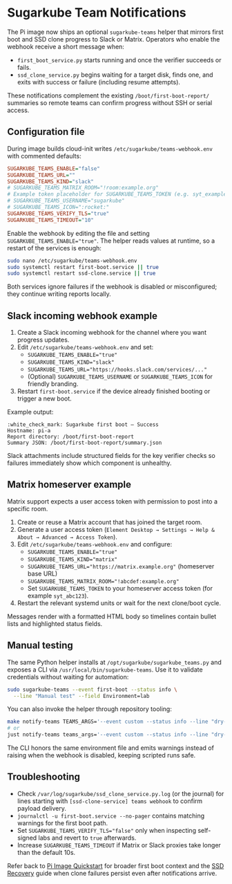 # Sugarkube Team Notifications

The Pi image now ships an optional `sugarkube-teams` helper that mirrors first boot and SSD clone
progress to Slack or Matrix. Operators who enable the webhook receive a short message when:

- `first_boot_service.py` starts running and once the verifier succeeds or fails.
- `ssd_clone_service.py` begins waiting for a target disk, finds one, and exits with success or
  failure (including resume attempts).

These notifications complement the existing `/boot/first-boot-report/` summaries so remote teams can
confirm progress without SSH or serial access.

## Configuration file

During image builds cloud-init writes `/etc/sugarkube/teams-webhook.env` with commented defaults:

```ini
SUGARKUBE_TEAMS_ENABLE="false"
SUGARKUBE_TEAMS_URL=""
SUGARKUBE_TEAMS_KIND="slack"
# SUGARKUBE_TEAMS_MATRIX_ROOM="!room:example.org"
# Example token placeholder for SUGARKUBE_TEAMS_TOKEN (e.g. syt_example_token)
# SUGARKUBE_TEAMS_USERNAME="sugarkube"
# SUGARKUBE_TEAMS_ICON=":rocket:"
SUGARKUBE_TEAMS_VERIFY_TLS="true"
SUGARKUBE_TEAMS_TIMEOUT="10"
```

Enable the webhook by editing the file and setting `SUGARKUBE_TEAMS_ENABLE="true"`. The helper reads
values at runtime, so a restart of the services is enough:

```sh
sudo nano /etc/sugarkube/teams-webhook.env
sudo systemctl restart first-boot.service || true
sudo systemctl restart ssd-clone.service || true
```

Both services ignore failures if the webhook is disabled or misconfigured; they continue writing
reports locally.

## Slack incoming webhook example

1. Create a Slack incoming webhook for the channel where you want progress updates.
2. Edit `/etc/sugarkube/teams-webhook.env` and set:
   - `SUGARKUBE_TEAMS_ENABLE="true"`
   - `SUGARKUBE_TEAMS_KIND="slack"`
   - `SUGARKUBE_TEAMS_URL="https://hooks.slack.com/services/..."`
   - (Optional) `SUGARKUBE_TEAMS_USERNAME` or `SUGARKUBE_TEAMS_ICON` for friendly branding.
3. Restart `first-boot.service` if the device already finished booting or trigger a new boot.

Example output:

```
:white_check_mark: Sugarkube first boot — Success
Hostname: pi-a
Report directory: /boot/first-boot-report
Summary JSON: /boot/first-boot-report/summary.json
```

Slack attachments include structured fields for the key verifier checks so failures immediately show
which component is unhealthy.

## Matrix homeserver example

Matrix support expects a user access token with permission to post into a specific room.

1. Create or reuse a Matrix account that has joined the target room.
2. Generate a user access token (`Element Desktop → Settings → Help & About → Advanced → Access Token`).
3. Edit `/etc/sugarkube/teams-webhook.env` and configure:
   - `SUGARKUBE_TEAMS_ENABLE="true"`
   - `SUGARKUBE_TEAMS_KIND="matrix"`
   - `SUGARKUBE_TEAMS_URL="https://matrix.example.org"` (homeserver base URL)
   - `SUGARKUBE_TEAMS_MATRIX_ROOM="!abcdef:example.org"`
   - Set `SUGARKUBE_TEAMS_TOKEN` to your homeserver access token (for example `syt_abc123`).
4. Restart the relevant systemd units or wait for the next clone/boot cycle.

Messages render with a formatted HTML body so timelines contain bullet lists and highlighted status
fields.

## Manual testing

The same Python helper installs at `/opt/sugarkube/sugarkube_teams.py` and exposes a CLI via
`/usr/local/bin/sugarkube-teams`. Use it to validate credentials without waiting for automation:

```sh
sudo sugarkube-teams --event first-boot --status info \
  --line "Manual test" --field Environment=lab
```

You can also invoke the helper through repository tooling:

```sh
make notify-teams TEAMS_ARGS='--event custom --status info --line "dry-run"'
# or
just notify-teams teams_args='--event custom --status info --line "dry-run"'
```

The CLI honors the same environment file and emits warnings instead of raising when the webhook is
disabled, keeping scripted runs safe.

## Troubleshooting

- Check `/var/log/sugarkube/ssd_clone_service.py.log` (or the journal) for lines starting with
  `[ssd-clone-service] teams webhook` to confirm payload delivery.
- `journalctl -u first-boot.service --no-pager` contains matching warnings for the first boot path.
- Set `SUGARKUBE_TEAMS_VERIFY_TLS="false"` only when inspecting self-signed labs and revert to
  `true` afterwards.
- Increase `SUGARKUBE_TEAMS_TIMEOUT` if Matrix or Slack proxies take longer than the default 10s.

Refer back to [Pi Image Quickstart](./pi_image_quickstart.md) for broader first boot context and the
[SSD Recovery](./ssd_recovery.md) guide when clone failures persist even after notifications arrive.
